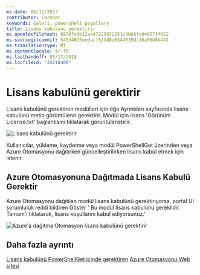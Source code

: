 ```yaml
---
ms.date: 06/12/2017
contributor: Farehar
keywords: Galeri, powershell psgallery
title: Lisans kabulünü gerektirir
ms.openlocfilehash: 69787cdb12aa47223072551c9b68fc046573f022
ms.sourcegitcommit: 54534635eedacf531d8d6344019dc16a50b8b441
ms.translationtype: MT
ms.contentlocale: tr-TR
ms.lasthandoff: 05/17/2018
ms.locfileid: "34218408"
---
```

# <a name="require-license-acceptance"></a>Lisans kabulünü gerektirir

Lisans kabulünü gerektiren modülleri için öğe Ayrıntıları sayfasında lisans kabulünü metin görüntülenir gerektirir. Modül için lisans 'Görünüm License.txt' bağlantısını tıklatarak görüntülenebilir.

![Lisans kabulünü gerektirir](../../Images/RequireLicenseAcceptance.png)

Kullanıcılar, yükleme, kaydetme veya modül PowerShellGet üzerinden veya Azure Otomasyonu dağıtırken güncelleştirilirken lisans kabul etmek için istenir.

## <a name="require-license-acceptance-on-deploy-to-azure-automation"></a>Azure Otomasyonuna Dağıtmada Lisans Kabulü Gerektir

Azure Otomasyonu dağıtılan modül lisans kabulünü gerektiriyorsa, portal UI sorumluluk reddi bildiren Göster ' Bu modül lisans kabulünü gereklidir. Tamam'ı tıklatarak, lisans koşullarını kabul ediyorsunuz.'

![Azure'a dağıtma Otomasyon lisans kabulünü gerektirir](../../Images/DeployToAzureAutomationRequireLicenseAcceptanceDisclaimer.png)

## <a name="more-details"></a>Daha fazla ayrıntı

[Lisans kabulünü PowerShellGet içinde gerektiren](../../concepts/module-license-acceptance.md)
[Azure Otomasyonu Web sitesi](/azure/automation)